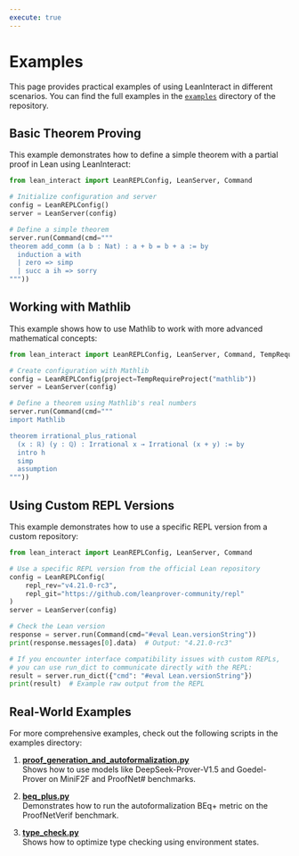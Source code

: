 ```yaml
---
execute: true
---
```


# Examples

This page provides practical examples of using LeanInteract in different scenarios. You can find the full examples in the [`examples`](https://github.com/augustepoiroux/LeanInteract/tree/main/examples) directory of the repository.

## Basic Theorem Proving

This example demonstrates how to define a simple theorem with a partial proof in Lean using LeanInteract:

```python tags=["execute"]
from lean_interact import LeanREPLConfig, LeanServer, Command

# Initialize configuration and server
config = LeanREPLConfig()
server = LeanServer(config)

# Define a simple theorem
server.run(Command(cmd="""
theorem add_comm (a b : Nat) : a + b = b + a := by
  induction a with
  | zero => simp
  | succ a ih => sorry
"""))
```

## Working with Mathlib

This example shows how to use Mathlib to work with more advanced mathematical concepts:

```python
from lean_interact import LeanREPLConfig, LeanServer, Command, TempRequireProject

# Create configuration with Mathlib
config = LeanREPLConfig(project=TempRequireProject("mathlib"))
server = LeanServer(config)

# Define a theorem using Mathlib's real numbers
server.run(Command(cmd="""
import Mathlib

theorem irrational_plus_rational 
  (x : ℝ) (y : ℚ) : Irrational x → Irrational (x + y) := by
  intro h
  simp
  assumption
"""))
```

## Using Custom REPL Versions

This example demonstrates how to use a specific REPL version from a custom repository:

```python
from lean_interact import LeanREPLConfig, LeanServer, Command

# Use a specific REPL version from the official Lean repository
config = LeanREPLConfig(
    repl_rev="v4.21.0-rc3", 
    repl_git="https://github.com/leanprover-community/repl"
)
server = LeanServer(config)

# Check the Lean version
response = server.run(Command(cmd="#eval Lean.versionString"))
print(response.messages[0].data)  # Output: "4.21.0-rc3"

# If you encounter interface compatibility issues with custom REPLs,
# you can use run_dict to communicate directly with the REPL:
result = server.run_dict({"cmd": "#eval Lean.versionString"})
print(result)  # Example raw output from the REPL
```

## Real-World Examples

For more comprehensive examples, check out the following scripts in the examples directory:

1. [**proof_generation_and_autoformalization.py**](https://github.com/augustepoiroux/LeanInteract/blob/main/examples/proof_generation_and_autoformalization.py)  
   Shows how to use models like DeepSeek-Prover-V1.5 and Goedel-Prover on MiniF2F and ProofNet# benchmarks.

2. [**beq_plus.py**](https://github.com/augustepoiroux/LeanInteract/blob/main/examples/beq_plus.py)  
   Demonstrates how to run the autoformalization BEq+ metric on the ProofNetVerif benchmark.

3. [**type_check.py**](https://github.com/augustepoiroux/LeanInteract/blob/main/examples/type_check.py)  
   Shows how to optimize type checking using environment states.
